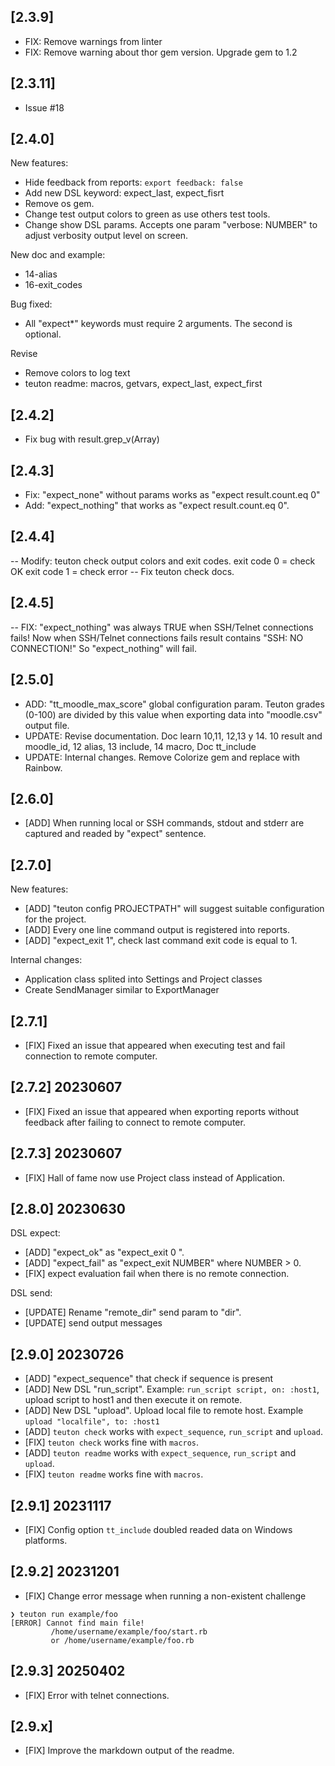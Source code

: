 
## [2.3.9]

- FIX: Remove warnings from linter
- FIX: Remove warning about thor gem version. Upgrade gem to 1.2

## [2.3.11]

- Issue #18

## [2.4.0]

New features:
- Hide feedback from reports: `export feedback: false`
- Add new DSL keyword: expect_last, expect_fisrt
- Remove os gem.
- Change test output colors to green as use others test tools.
- Change show DSL params. Accepts one param "verbose: NUMBER" to adjust verbosity output level on screen.

New doc and example:
- 14-alias
- 16-exit_codes

Bug fixed:
- All "expect*" keywords must require 2 arguments. The second is optional.

Revise
- Remove colors to log text
- teuton readme: macros, getvars, expect_last, expect_first

## [2.4.2]

- Fix bug with result.grep_v(Array)

## [2.4.3]

- Fix: "expect_none" without params works as "expect result.count.eq 0"
- Add: "expect_nothing" that works as "expect result.count.eq 0".

## [2.4.4]

-- Modify: teuton check output colors and exit codes.
   exit code 0 = check OK
   exit code 1 = check error
-- Fix teuton check docs.

## [2.4.5]

-- FIX: "expect_nothing" was always TRUE when SSH/Telnet connections fails!
   Now when SSH/Telnet connections fails result contains "SSH: NO CONNECTION!"
   So "expect_nothing" will fail.

## [2.5.0]

- ADD: "tt_moodle_max_score" global configuration param. Teuton grades (0-100) are divided by this value when exporting data into "moodle.csv" output file.
- UPDATE: Revise documentation. Doc learn 10,11, 12,13 y 14. 10 result and moodle_id, 12 alias, 13 include, 14 macro, Doc tt_include
- UPDATE: Internal changes. Remove Colorize gem and replace with Rainbow.

## [2.6.0]

- [ADD] When running local or SSH commands, stdout and stderr are captured and readed by "expect" sentence.

## [2.7.0]

New features:
- [ADD] "teuton config PROJECTPATH" will suggest suitable configuration for the project.
- [ADD] Every one line command output is registered into reports.
- [ADD] "expect_exit 1", check last command exit code is equal to 1.

Internal changes:
* Application class splited into Settings and Project classes
* Create SendManager similar to ExportManager

## [2.7.1]

- [FIX] Fixed an issue that appeared when executing test and fail connection to remote computer.

## [2.7.2] 20230607

- [FIX] Fixed an issue that appeared when exporting reports without feedback after failing to connect to remote computer.

## [2.7.3] 20230607

- [FIX] Hall of fame now use Project class instead of Application.

## [2.8.0] 20230630

DSL expect:
- [ADD] "expect_ok" as "expect_exit 0 ".
- [ADD] "expect_fail" as "expect_exit NUMBER" where NUMBER > 0.
- [FIX] expect evaluation fail when there is no remote connection.

DSL send:
- [UPDATE] Rename "remote_dir" send param to "dir".
- [UPDATE] send output messages

## [2.9.0] 20230726

- [ADD] "expect_sequence" that check if sequence is present
- [ADD] New DSL "run_script". Example: `run_script script, on: :host1`, upload script to host1 and then execute it on remote.
- [ADD] New DSL "upload". Upload local file to remote host. Example `upload "localfile", to: :host1`
- [ADD] `teuton check` works with `expect_sequence`, `run_script` and `upload`.
- [FIX] `teuton check` works fine with `macros`.
- [ADD] `teuton readme` works with `expect_sequence`, `run_script` and `upload`.
- [FIX] `teuton readme` works fine with `macros`.

## [2.9.1] 20231117

- [FIX] Config option `tt_include` doubled readed data on Windows platforms.

## [2.9.2] 20231201

- [FIX] Change error message when running a non-existent challenge
```
❯ teuton run example/foo
[ERROR] Cannot find main file!
         /home/username/example/foo/start.rb
         or /home/username/example/foo.rb
```

## [2.9.3] 20250402

- [FIX] Error with telnet connections.

## [2.9.x] 

- [FIX] Improve the markdown output of the readme.